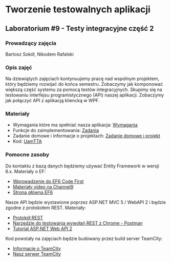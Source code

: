 # Tworzenie testowalnych aplikacji
## Laboratorium #9 - Testy integracyjne część 2

### Prowadzący zajęcia
Bartosz Sokół, Nikodem Rafalski

### Opis zajęć
Na dziewiątych zajęciach kontynuujemy pracę nad wspólnym projektem, który będziemy rozwijać do końca semestru.
Zobaczymy jak komponować większą część systemu za pomocą testów integracyjnych.
Skupimy się na testowaniu interfejsu programistycznego (API) naszej aplikacji.
Zobaczymy jak połączyć API z aplikacją kliencką w WPF.

### Materiały
* Wymagania które ma spełniać nasza aplikacja: [Wymagania](Wymagania.md)
* Funkcje do zaimplementowania: [Zadania](Zadania.md)
* Zadanie domowe i informacje o projektach: [Zadanie domowe i projekt](ZadanieDomowe.md)
* Kod: [UamTTA](kod/UamTTA)

### Pomocne zasoby
Do kontaktu z bazą danych będziemy używać Entity Framework w wersji 6.x. Materiały o EF:
* [Wprowadzenie do EF6 Code First](https://msdn.microsoft.com/en-us/data/jj193542.aspx?f=255&MSPPError=-2147217396)
* [Materiały video na Channel9](https://channel9.msdn.com/Search?term=entity%20framework#ch9Search&lang-en=en)
* [Strona główna EF6](http://entityframework.codeplex.com/)

Nasze API będzie wystawione poprzez ASP.NET MVC 5 / WebAPI 2 i będzie zgodne z protokołem REST. Materiały:
* [Protokół REST](https://en.wikipedia.org/wiki/Representational_state_transfer)
* [Narzędzie do testowania wywołań REST z Chrome - Postman](https://chrome.google.com/webstore/detail/postman/fhbjgbiflinjbdggehcddcbncdddomop)
* [Tutorial ASP.NET Web API 2](http://www.asp.net/web-api/overview/getting-started-with-aspnet-web-api/tutorial-your-first-web-api)

Kod powstały na zajęciach będzie budowany przez build server TeamCity:
* [Informacje o TeamCity](https://www.jetbrains.com/teamcity/)
* [Nasz serwer TeamCity](http://tta2015z.vm.wmi.amu.edu.pl:8111/)
